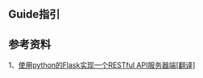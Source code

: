 
## Guide指引

## 参考资料
1、[使用python的Flask实现一个RESTful API服务器端[翻译]](http://www.cnblogs.com/vovlie/p/4178077.html)  
